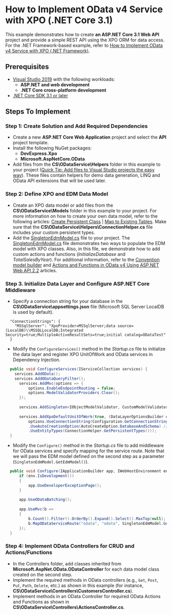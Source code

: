 How to Implement OData v4 Service with XPO (.NET Core 3.1)
========================================

This example demonstrates how to create **an ASP.NET Core 3.1 Web API** project and provide a simple REST API using the XPO ORM for data access. For the .NET Framework-based example, refer to [How to Implement OData v4 Service with XPO (.NET Framework)](https://github.com/DevExpress-Examples/XPO_how-to-implement-odata4-service-with-xpo).

## Prerequisites

* [Visual Studio 2019](https://visualstudio.microsoft.com/vs/) with the following workloads:
  * **ASP.NET and web development**
  * **.NET Core cross-platform development**
* [.NET Core SDK 3.1 or later](https://www.microsoft.com/net/download/all)

## Steps To Implement

### Step 1: Create Solution and Add Required Dependencies
- Create a new **ASP.NET Core Web Application** project and select the **API** project template.
- Install the following NuGet packages:
	* **DevExpress.Xpo**
	* **Microsoft.AspNetCore.OData**
- Add files from the **CS\ODataService\Helpers** folder in this example to your project ([Quick Tip: Add files to Visual Studio projects the easy way](https://blogs.msdn.microsoft.com/davidklinems/2007/12/18/quick-tip-add-files-to-visual-studio-projects-the-easy-way/)). These files contain helpers for demo data generation, LINQ and OData API extensions that will be used later.

### Step 2: Define XPO and EDM Data Model
- Create an XPO data model or add files from the **CS\ODataService\Models** folder in this example to your project. For more information on how to create your own data model, refer to the following articles: [Create Persistent Class](https://docs.devexpress.com/CoreLibraries/2256/devexpress-orm-tool/getting-started/tutorial-1-your-first-data-aware-application-with-xpo) | [Map to Existing Tables](https://docs.devexpress.com/CoreLibraries/3264/devexpress-orm-tool/concepts/basics-of-creating-persistent-objects-for-existing-data-tables). Make sure that the **CS\ODataService\Helpers\ConnectionHelper.cs** file includes your custom persistent types.
- Add the [SingletonEdmModel.cs](CS/ODataService/Models/SingletonEdmModel.cs) file to your project. The [SingletonEdmModel.cs](CS/ODataService/Models/SingletonEdmModel.cs) file demonstrates two ways to populate the EDM model with XPO classes. Also, in this file, we demonstrate how to add custom actions and functions (*InitializeDatabase* and *TotalSalesByYear*). For additional information, refer to the [Convention model builder](https://docs.microsoft.com/en-us/odata/webapi/convention-model-builder) and [Actions and Functions in OData v4 Using ASP.NET Web API 2.2](https://docs.microsoft.com/en-us/aspnet/web-api/overview/odata-support-in-aspnet-web-api/odata-v4/odata-actions-and-functions) articles.

### Step 3. Initialize Data Layer and Configure ASP.NET Core Middleware
- Specify a connection string for your database in the **CS\ODataService\appsettings.json** file (Microsoft SQL Server LocalDB is used by default).
```
  "ConnectionStrings": {
    "MSSqlServer": "XpoProvider=MSSqlServer;data source=(LocalDB)\\MSSQLLocalDB;Integrated Security=true;MultipleActiveResultSets=true;initial catalog=ODataTest"
  }
```
- Modify the `ConfigureServices()` method in the *Startup.cs* file to initialize the data layer and register XPO UnitOfWork and OData services in Dependency Injection.
```cs
  public void ConfigureServices(IServiceCollection services) {
  	services.AddOData();
  	services.AddODataQueryFilter();
      services.AddMvc(options => {
          options.EnableEndpointRouting = false;
          options.ModelValidatorProviders.Clear();
      });
  
      services.AddSingleton<IObjectModelValidator, CustomModelValidator>();
  
      services.AddXpoDefaultUnitOfWork(true, (DataLayerOptionsBuilder options) =>
          options.UseConnectionString(Configuration.GetConnectionString("MSSqlServer"))
          .UseAutoCreationOption(AutoCreateOption.DatabaseAndSchema) // debug only
          .UseEntityTypes(ConnectionHelper.GetPersistentTypes()));
  }
```
- Modify the `Configure()` method in the *Startup.cs* file to add middleware for OData services and specify mapping for the service route. Note that we will pass the EDM model defined on the second step as a parameter (`SingletonEdmModel.GetEdmModel()`).
```cs
  public void Configure(IApplicationBuilder app, IWebHostEnvironment env) {
      if (env.IsDevelopment())
      {
          app.UseDeveloperExceptionPage();
      }
  
      app.UseODataBatching();
  
      app.UseMvc(b =>
      {
          b.Count().Filter().OrderBy().Expand().Select().MaxTop(null);
          b.MapODataServiceRoute("odata", "odata", SingletonEdmModel.GetEdmModel(), new DefaultODataBatchHandler());
      });
  }
```

### Step 4: Implement OData Controllers for CRUD and Actions/Functions
- In the Controllers folder, add classes inherited from **Microsoft.AspNet.OData.ODataController** for each data model class created on the second step. 
- Implement the required methods in OData controllers (e.g., `Get`, `Post`, `Put`, `Path`, `Delete`, etc.) as shown in this example (for instance, **CS\ODataService\Controllers\CustomersController.cs**).
- Implement methods in an OData Controller for required OData Actions and Functions as shown in  **CS\ODataService\Controllers\ActionsController.cs**.
